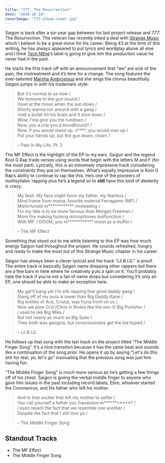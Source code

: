 ```yaml
---
title: "777: The Resurrection"
date: "2020-10-24"
coverImage: "777-album-cover.jpg"
---
```


Saigon is back after a six-year gap between his last project release and _777: The Resurrection_. The veteran has recently inked a deal with [Strange Music](https://www.strangemusicinc.com/) which I believe to be a great move for his career. Being 43 at the time of this writing, he has always appeared to put lyrics and wordplay above all else and I think [Tech N9ne](https://en.wikipedia.org/wiki/Tech_N9ne)’s label is going to give him the production value he never had in the past.

He starts the first track off with an announcement that “we” are sick of the pain, the mistreatment and it’s time for a change. The song features the ever-talented [Marsha Ambrosious](https://en.wikipedia.org/wiki/Marsha_Ambrosius) and she sings the chorus beautifully. Saigon jumps in with his trademark style:

> But it's normal to us now /  
> We immune to the gun sound /  
> Howl at the moon when the sun down /  
> Shorty wanna run around with a gang /  
> Until a bullet hit his brain and it shut down /  
> Wow, I'ma give you the rundown /  
> Now, you a crip you a bloodhound? /  
> Now, if you would stand up, n\*\*\*\*, you would man up /  
> Put your hands up, put the gun down, clown /
> 
> – Pain In My Life, Pt. 2

The MF Effect is the highlight of the EP to my ears. Saigon and the legend Kool G Rap trade verses using words that begin with the letters M and F (for the most part). Lyrically, this is an extremely impressive track considering the constraints they put on themselves. What’s equally impressive is Kool G Rap’s ability to continue to rap like this. He’s one of the pioneers of multisyllabic rapping plus he’s a legend so to **still** have this kind of dexterity is crazy.

> My fault. My face might favor my father, my fearless /  
> Mind frame from mama, favorite material Ferragamo (MF) /  
> Misfortunate m\*\*\*\*\*\*\*\*\*\*\*\* misleading /  
> For my fate is to be more famous than Morgan Freeman /  
> More fire making fucking microphones malfunction /  
> With MF, I DOOM, you m\*\*\*\*\*\*\*\*\*\*\*\* moist as a muffin /
> 
> – The MF Effect

Something that stood out to me while listening to this EP was how much energy Saigon had throughout the project. He sounds refreshed, hungry and ready to make the most out of this Strange Music chapter in his career.

Saigon has always been a clever lyricist and the track “Lil B.I.G.” is proof. The entire track is basically Saigon name dropping other rappers but there are a few bars in here where he creatively puts a spin on it. You’ll probably hate the track if you’re not a fan of name drops but considering it’s only an EP, one should be able to make an exception here.

> My gat'll bang yet I'm still repping that good daddy gang /  
> Slang off of my aura is rawer than Big Daddy Kane /  
> Big bottles of Ace, Cristal, was tryna front on us /  
> Now we pour Cris'/Chris in Rivers like the son of Big Punisher /  
> I used to like Big Mike /  
> But not nearly as much as Big Syke /  
> They both was gangsta, but consciousness get the kid hyped /
> 
> – Lil B.I.G.

He follows up that song with the last track on the project titled “The Middle Finger Song”. It’s a nice transition because it has the same beat and sounds like a continuation of the song prior. He opens it up by saying “Let's do this shit for real, yo, let's go” insinuating that the previous song was just him having fun.

“The Middle Finger Song” is much more serious as he’s getting a few things off of his chest. Saigon is giving the verbal middle finger to anyone who gave him issues in the past including record labels, Ebro, whoever started the Coronavirus, and his father who left his mother.

> And to that sucker that left my mother to suffer /  
> You call yourself a father you fraudulent m\*\*\*\*\*\*\*\*\*\*\*? /  
> I even resent the fact that we resemble one another /  
> Despite the fact that I still love ya /
> 
> – The Middle Finger Song

## Standout Tracks

- The MF Effect
- The Middle Finger Song
